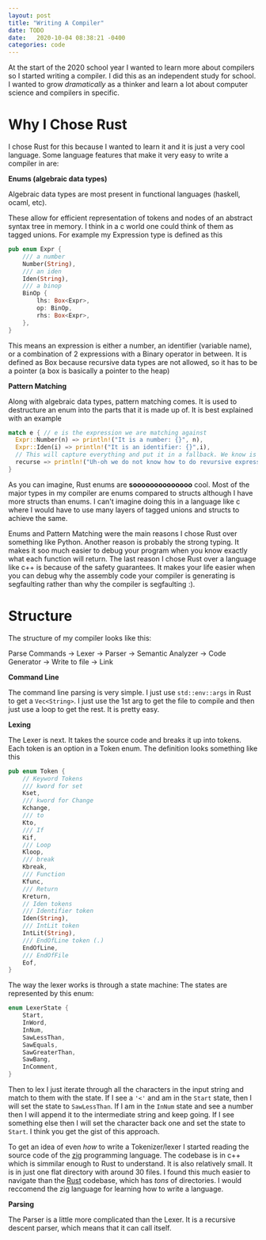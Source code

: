 ```yaml
---
layout: post
title: "Writing A Compiler"
date: TODO
date:   2020-10-04 08:38:21 -0400
categories: code
---
```


At the start of the 2020 school year I wanted to learn more about compilers so I started writing a compiler. I did this as an independent study for school. I wanted to grow _dramatically_ as a thinker and learn a lot about computer science and compilers in specific.

# Why I Chose Rust

I chose Rust for this because I wanted to learn it and it is just a very cool language. Some language features that make it very easy to write a compiler in are:

**Enums (algebraic data types)**

Algebraic data types are most present in functional languages (haskell, ocaml, etc).

These allow for efficient representation of tokens and nodes of an abstract syntax tree in memory. I think in a c world one could think of them as tagged unions. For example my Expression type is defined as this

```rust
pub enum Expr {
    /// a number
    Number(String),
    /// an iden
    Iden(String),
    /// a binop
    BinOp {
        lhs: Box<Expr>,
        op: BinOp,
        rhs: Box<Expr>,
    },
}
```

This means an expression is either a number, an identifier (variable name), or a combination of 2 expressions with a Binary operator in between. It is defined as Box<Expr> because recursive data types are not allowed, so it has to be a pointer (a box is basically a pointer to the heap)

**Pattern Matching**

Along with algebraic data types, pattern matching comes. It is used to destructure an enum into the parts that it is made up of. It is best explained with an example

```rust
match e { // e is the expression we are matching against
  Expr::Number(n) => println!("It is a number: {}", n),
  Expr::Iden(i) => println!("It is an identifier: {}",i),
  // This will capture everything and put it in a fallback. We know is has to be a BinOp Expr because that is all that is left
  recurse => println!("Uh-oh we do not know how to do revursive expressions yet: {:?}", recurse),
}
```

As you can imagine, Rust enums are **soooooooooooooo** cool. Most of the major types in my compiler are enums compared to structs although I have more structs than enums. I can't imagine doing this in a language like c where I would have to use many layers of tagged unions and structs to achieve the same.

Enums and Pattern Matching were the main reasons I chose Rust over something like Python. Another reason is probably the strong typing. It makes it soo much easier to debug your program when you know exactly what each function will return. The last reason I chose Rust over a language like c++ is because of the safety guarantees. It makes your life easier when you can debug why the assembly code your compiler is generating is segfaulting rather than why the compiler is segfaulting :).

# Structure

The structure of my compiler looks like this:

Parse Commands -> Lexer -> Parser -> Semantic Analyzer -> Code Generator -> Write to file -> Link

**Command Line**

The command line parsing is very simple. I just use `std::env::args` in Rust to get a `Vec<String>`. I just use the 1st arg to get the file to compile and then just use a loop to get the rest. It is pretty easy.

**Lexing**

The Lexer is next. It takes the source code and breaks it up into tokens. Each token is an option in a Token enum. The definition looks something like this

```rust
pub enum Token {
    // Keyword Tokens
    /// kword for set
    Kset,
    /// kword for Change
    Kchange,
    /// to
    Kto,
    /// If
    Kif,
    /// Loop
    Kloop,
    /// break
    Kbreak,
    /// Function
    Kfunc,
    /// Return
    Kreturn,
    // Iden tokens
    /// Identifier token
    Iden(String),
    /// IntLit token
    IntLit(String),
    /// EndOfLine token (.)
    EndOfLine,
    /// EndOfFile
    Eof,
}
```

The way the lexer works is through a state machine:
The states are represented by this enum:

```rust
enum LexerState {
    Start,
    InWord,
    InNum,
    SawLessThan,
    SawEquals,
    SawGreaterThan,
    SawBang,
    InComment,
}
```

Then to lex I just iterate through all the characters in the input string and match to them with the state. If I see a `'<'` and am in the `Start` state, then I will set the state to `SawLessThan`. If I am in the `InNum` state and see a number then I will append it to the intermediate string and keep going. If I see something else then I will set the character back one and set the state to `Start`. I think you get the gist of this approach.

To get an idea of even _how_ to write a Tokenizer/lexer I started reading the source code of the [zig](https://github.com/ziglang/zig) programming language. The codebase is in c++ which is simmilar enough to Rust to understand. It is also relatively small. It is in just one flat directory with around 30 files. I found this much easier to navigate than the [Rust](https://github.com/rust-lang/rust) codebase, which has _tons_ of directories. I would reccomend the zig language for learning how to write a language.

**Parsing**

The Parser is a little more complicated than the Lexer. It is a recursive descent parser, which means that it can call itself.
